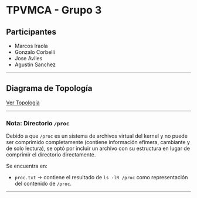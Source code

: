 # TPVMCA - Grupo 3

## Participantes
- Marcos Iraola
- Gonzalo Corbelli
- Jose Aviles
- Agustin Sanchez

---

## Diagrama de Topología

[Ver Topología]([https://marcosiraola.github.io/TPVMCA-Grupo-3/TopologiaProyecto.png])

---

### Nota: Directorio `/proc`

Debido a que `/proc` es un sistema de archivos virtual del kernel y no puede ser comprimido completamente (contiene información efímera, cambiante y de solo lectura), se optó por incluir un archivo con su estructura en lugar de comprimir el directorio directamente.

Se encuentra en:
- `proc.txt` → contiene el resultado de `ls -lR /proc` como representación del contenido de `/proc`.

---

